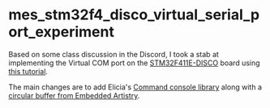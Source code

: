 # mes_stm32f4_disco_virtual_serial_port_experiment

Based on some class discussion in the Discord, I took a stab at implementing the Virtual COM port on 
the [STM32F411E-DISCO](https://www.st.com/en/evaluation-tools/32f411ediscovery.html) board using 
[this tutorial](https://medium.com/@pasindusandima/stm32-usb-virtual-com-port-vcp-bc7cb1bd5f5).

The main changes are to add Elicia's [Command console library](https://github.com/eleciawhite/reusable)
along with a [circular buffer from Embedded Artistry](https://github.com/embeddedartistry/embedded-resources/tree/master/examples/c/circular_buffer).
